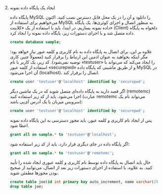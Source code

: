 2. ایجاد یک پایگاه داده نمونه
   
      پایگاه داده MySQL را دانلود و آن را در یک محل قابل دسترس نصب کنید. اکنون می‌خواهیم برای استفاده از MySQL به منظور اتصال و اجرای کوئری‌ها، یک پایگاه داده نمونه بسازیم. در ابتدا، باید با استفاده از یک «کلاینت» (Client) دلخواه به پایگاه داده متصل شد و با اجرای دستورات زیر، پایگاه داده نمونه را ایجاد کرد.
      
      <div dir="ltr">
         
      ```sql	
      create database sample;
      ```
         
      </div>
   
      علاوه بر این، برای اتصال به پایگاه داده به نام کاربری و کلمه عبور نیاز خواهد بود؛ مگر اینکه بخواهید به عنوان ادمین این ارتباط را برقرار کنید (معمولاً چنین کاری توصیه نمی‌شود). کد زیر، یک کاربر با نام «testuser» را ایجاد می‌کند که می‌تواند با استفاده از کلمه عبور «securepwd» و از طریق ماشینی که پایگاه داده MySQL در آن اجرا می‌شود (localhost)، اتصال را برقرار کند.
   
      <div dir="ltr">
         
      ```sql	
      create user 'testuser'@'localhost' identified by 'securepwd';
      ```
         
      </div>
   
      اگر قصد دارید به پایگاه داده‌ای متصل شوید که در یک ماشین دیگر (remotemc) اجرا می‌شود، باید از کد زیر استفاده کنید (عبارت remotemc می‌تواند نام یک سرویس میزبان یا یک آدرس آی‌پی باشد):

      <div dir="ltr">
         
      ```sql	
      create user 'testuser'@'localhost' identified by 'securepwd';
      ```
         
      </div>
   
      پس از ایجاد نام کاربری و کلمه عبور، باید مجوز دسترسی به این پایگاه داده نمونه اعطا شود.
   
      <div dir="ltr">
         
      ```sql	
      grant all on sample.* to 'testuser'@'localhost';
      ```
         
      </div>   
      
      اگر پایگاه داده در جای دیگری قرار دارد، باید از کد زیر استفاده شود:
   
      <div dir="ltr">
         
      ```sql	
      grant all on sample.* to 'testuser'@'remotemc';
      ```
         
      </div>   
   
      حال باید اتصال به پایگاه داده توسط نام کاربری و کلمه عبوری ایجاد شده را تأیید کنید. به علاوه، با استفاده از اجرای دستورات زیر بعد از اتصال، می‌توانید از صحیح بودن مجوزها مطمئن شوید.

      <div dir="ltr">
         
      ```sql	
      create table joe(id int primary key auto_increment, name varchar(25));
      drop table joe;
      ```
         
      </div> 
